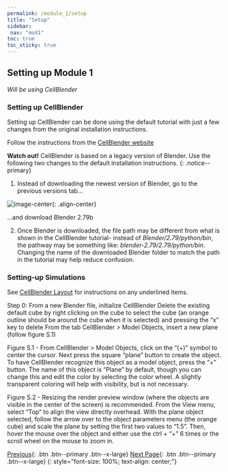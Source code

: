 ```yaml
---
permalink: /module_1/setup
title: "Setup"
sidebar: 
 nav: "mod1"
toc: true
toc_sticky: true
---
```


## Setting up Module 1

*Will be using CellBlender*

### Setting up CellBlender 
Setting up CellBlender can be done using the default tutorial with just a few changes from the original installation instructions.

Follow the instructions from the [CellBlender website](https://mcell.org/downloads/windows/install_2019_05/index.html)

**Watch out!** CellBlender is based on a legacy version of Blender. Use the following two changes to the default installation instructions. 
{: .notice--primary}

1. Instead of downloading the newest version of Blender, go to the previous versions tab...

![image-center](../assets/images/m1_image13.png){: .align-center}

...and download Blender 2.79b

2. Once Blender is downloaded,  the file path may be different from what is shown in the CellBlender tutorial- instead of *Blender/2.79/python/bin*, the pathway may be something like: *blender-2.79/2.79/python/bin*. Changing the name of the downloaded Blender folder to match the path in the tutorial may help reduce confusion. 

### Setting-up Simulations

See [CellBlender Layout](https://purpleavatar.github.io/multiscale_biological_modeling/module_1/navigation) for instructions on any underlined items. 

Step 0: 
From a new Blender file, initialize CellBlender
Delete the existing default cube by right clicking on the cube to select the cube (an orange outline should be around the cube when it is selected) and pressing the “x” key to delete
From the tab CellBlender > Model Objects, insert a new plane (follow figure S.1) 

Figure S.1 - From CellBlender > Model Objects, click on the “(+)” symbol to center the cursor. Next press the square “plane” button to create the object. To have CellBlender recognize this object as a model object, press the “+” button. The name of this object is “Plane” by default, though you can change this and edit the color by selecting the color wheel. A slightly transparent coloring will help with visibility, but is not necessary. 


Figure S.2 - Resizing the render preview window (where the objects are visible in the center of the screen) is recommended. From the View menu, select “Top” to align the view directly overhead. With the plane object selected, follow the arrow over to the object parameters menu (the orange cube) and scale the plane by setting the first two values to “1.5”. Then, hover the mouse over the object and either use the ctrl + “+” 6 times or the scroll wheel on the mouse to zoom in. 

[Previous](home){: .btn .btn--primary .btn--x-large} [Next Page](navigation){: .btn .btn--primary .btn--x-large}
{: style="font-size: 100%; text-align: center;"}
